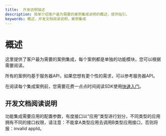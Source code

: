 ```yaml
---
title:  开发说明描述
description: 简单介绍客户最为需要的案例集成说明的概述，提供指引。
keywords: 概述，开发文档阅读说明，案例集成
---
```

# 概述

这里提供了客户最为需要的案例集成，每个案例都是单独的功能模块，您可以根据需要阅读。

所有的案例均基于服务器API，如果您想有更个性的需求，可以参考服务器API。

在阅读每个集成案例前，您需要花费一点点时间阅读SDK使用[快速入门](./a01_00001.md)。



## 开发文档阅读说明

功能集成需要应用的配置参数，有度接口以“应用”类型进行划分，不同类型的应用拥有不同的接口权限，请注意：不能拿A类型应用去调用B类型应用接口，否则将报：invalid appId。

